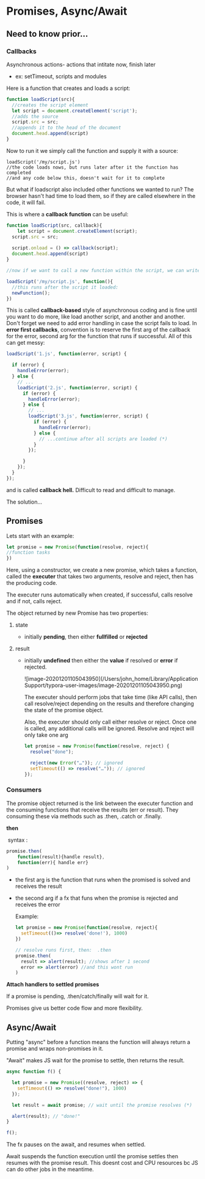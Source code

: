 # Promises, Async/Await

## Need to know prior...

### Callbacks

Asynchronous actions- actions that intitate now, finish later

 - ex: setTimeout, scripts and modules

Here is a function that creates and loads a script: 

```javascript
function loadScript(src){
  //creates the script element
  let script = document.createElement('script');
  //adds the source
  script.src = src;
  //appends it to the head of the document
  document.head.append(script)
}
```

Now to run it we simply call the function and supply it with a source: 

```	
loadScript('/my/script.js')
//the code loads nows, but runs later after it the function has completed
//and any code below this, doesn't wait for it to complete
```

But what if loadscript also included other functions we wanted to run? The browser hasn't had time to load them, so if they are called elsewhere in the code, it will fail.

This is where a **callback function** can be useful:

```javascript
function loadScript(src, callback){
	let script = document.createElement(script);
  script.src = src;
  
  script.onload = () => callback(script);
  document.head.append(script)
}

//now if we want to call a new function within the script, we can write it in the callback

loadScript('/my/script.js', function(){
  //this runs after the script it loaded:
  newFunction();
})
```

This is called  **callback-based** style of asynchronous coding and is fine until you want to do more, like load another script, and another and another. Don't forget we need to add error handling in case the script fails to load. In **error first callbacks**, convention is to reserve the first arg of the callback for the error, second arg for the function that runs if successful. All of this can get messy:

```	javascript
loadScript('1.js', function(error, script) {

  if (error) {
    handleError(error);
  } else {
    // ...
    loadScript('2.js', function(error, script) {
      if (error) {
        handleError(error);
      } else {
        // ...
        loadScript('3.js', function(error, script) {
          if (error) {
            handleError(error);
          } else {
            // ...continue after all scripts are loaded (*)
          }
        });

      }
    });
  }
});
```

and is called **callback hell.** Difficult to read and difficult to manage. 

The solution...

## Promises

Lets start with an example:

```javascript
let promise = new Promise(function(resolve, reject){
//function tasks
})
```

Here, using a constructor, we create a new promise, which takes a function, called the **executer** that takes two arguments, resolve and reject, then has the producing code. 

The executer runs automatically when created, if successful, calls resolve and if not, calls reject.

The object returned by new Promise has two properties:

1. state

   - initially **pending**, then either **fullfilled** or **rejected**

2. result

   - initially **undefined** then either the **value** if resolved or **error** if rejected.

     ![image-20201201105043950](/Users/john_home/Library/Application Support/typora-user-images/image-20201201105043950.png)

     The executer should perform jobs that take time (like API calls), then call resolve/reject depending on the results and therefore changing the state of the promise object.

     Also, the executer should only call either resolve or reject. Once one is called, any additional calls will be ignored. Resolve and reject will only take one arg 

     ```javascript
     let promise = new Promise(function(resolve, reject) {
       resolve("done");
     
       reject(new Error("…")); // ignored
       setTimeout(() => resolve("…")); // ignored
     });
     ```



### Consumers

The promise object returned is the link between the executer function and the consuming functions that receive the results (err or result). They consuming these via methods such as .then, .catch or .finally.

**then**

​	syntax :

```javascript
promise.then(
	function(result){handle result},
	function(err){ handle err}
)
```

- the first arg is the function that runs when the promised is solved and receives the result

- the second arg if a fx that funs when the promise is rejected and receives the error

  Example:

  ```javascript
  let promise = new Promise(function(resolve, reject){
  	setTimeout(()=> resolve('done!'), 1000)
  })
  
  // resolve runs first, then:  .then
  promise.then(
  	result => alert(result); //shows after 1 second 
    error => alert(error) //and this wont run
  )
  ```

**Attach handlers to settled promises**

If a promise is pending, .then/catch/finally will wait for it. 

Promises give us better code flow and more flexibility.



## Async/Await

Putting "async" before a function means the function will always return a promise and wraps non-promises in it.

"Await" makes JS wait for the promise to settle, then returns the result.

```javascript
async function f() {

  let promise = new Promise((resolve, reject) => {
    setTimeout(() => resolve("done!"), 1000)
  });

  let result = await promise; // wait until the promise resolves (*)

  alert(result); // "done!"
}

f();
```

The fx pauses on the await, and resumes when settled. 

Await suspends the function execution until the promise settles then resumes with the promise result. This doesnt cost and CPU resources bc JS can do other jobs in the meantime.















































